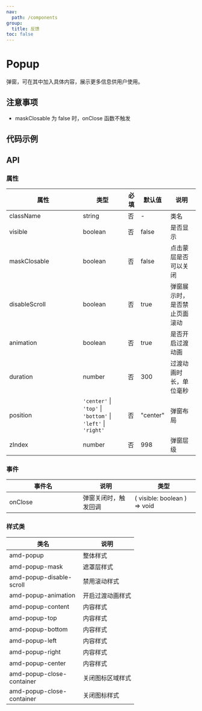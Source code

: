 ```yaml
---
nav:
  path: /components
group:
  title: 反馈
toc: false
---
```


# Popup

弹窗，可在其中加入具体内容，展示更多信息供用户使用。

## 注意事项
- maskClosable 为 false 时，onClose 函数不触发

## 代码示例

<code src='../../demo/pages/Popup'></code>

## API

### 属性

| 属性 | 类型 | 必填 | 默认值 | 说明 |
| -----|-----|-----|-----|----- |
| className | string | 否 | - | 类名 |
| visible | boolean | 否 | false | 是否显示 |
| maskClosable | boolean | 否 | false | 点击蒙层是否可以关闭 |
| disableScroll | boolean | 否 | true | 弹窗展示时，是否禁止页面滚动 |
| animation | boolean | 否 | true | 是否开启过渡动画 |
| duration | number | 否 | 300 | 过渡动画时长，单位毫秒 |
| position | `'center'` &verbar; `'top'` &verbar; `'bottom'` &verbar; `'left'` &verbar; `'right'` | 否 | "center" | 弹窗布局 |
| zIndex | number | 否 | 998 | 弹窗层级 |



### 事件

| 事件名 | 说明 | 类型 |
| -----|-----|-----|
| onClose | 弹窗关闭时，触发回调 | ( visible: boolean ) => void |

### 样式类

| 类名 | 说明 |
| ----|----|
| amd-popup | 整体样式 |
| amd-popup-mask | 遮罩层样式 |
| amd-popup-disable-scroll | 禁用滚动样式 |
| amd-popup-animation | 开启过渡动画样式 |
| amd-popup-content | 内容样式 |
| amd-popup-top | 内容样式 |
| amd-popup-bottom | 内容样式 |
| amd-popup-left | 内容样式 |
| amd-popup-right | 内容样式 |
| amd-popup-center | 内容样式 |
| amd-popup-close-container | 关闭图标区域样式 |
| amd-popup-close-container | 关闭图标样式 |


<style>
table th:first-of-type { width: 180px; }
.__dumi-default-layout-content article table:first-of-type th:nth-of-type(2)  {
    width: 140px
}
.__dumi-default-layout-content article table:first-of-type th:nth-of-type(3)  {
    width: 30px
}
.__dumi-default-layout-content article table:first-of-type th:nth-of-type(4)  {
    width: 110px
}
</style>
